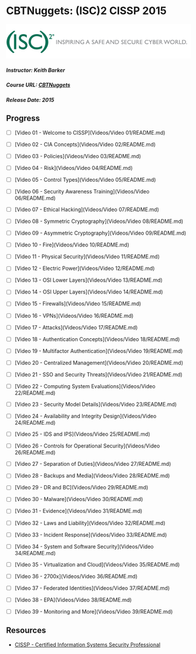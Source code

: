 # CBTNuggets: (ISC)2 CISSP 2015
![CISSP Banner](../CISSP/Images/isc2.jpg)
##### Instructor: Keith Barker
##### Course URL: [CBTNuggets](https://www.cbtnuggets.com/it-training/isc2-cissp-2015)
##### Release Date: 2015

## Progress

- [ ] [Video 01 - Welcome to CISSP](Videos/Video 01/README.md)
- [ ] [Video 02 - CIA Concepts](Videos/Video 02/README.md)
- [ ] [Video 03 - Policies](Videos/Video 03/README.md)
- [ ] [Video 04 - Risk](Videos/Video 04/README.md)
- [ ] [Video 05 - Control Types](Videos/Video 05/README.md)
- [ ] [Video 06 - Security Awareness Training](Videos/Video 06/README.md)
- [ ] [Video 07 - Ethical Hacking](Videos/Video 07/README.md)
- [ ] [Video 08 - Symmetric Cryptography](Videos/Video 08/README.md)
- [ ] [Video 09 - Asymmetric Cryptography](Videos/Video 09/README.md)
- [ ] [Video 10 - Fire](Videos/Video 10/README.md)
- [ ] [Video 11 - Physical Security](Videos/Video 11/README.md)
- [ ] [Video 12 - Electric Power](Videos/Video 12/README.md)
- [ ] [Video 13 - OSI Lower Layers](Videos/Video 13/README.md)
- [ ] [Video 14 - OSI Upper Layers](Videos/Video 14/README.md)
- [ ] [Video 15 - Firewalls](Videos/Video 15/README.md)
- [ ] [Video 16 - VPNs](Videos/Video 16/README.md)
- [ ] [Video 17 - Attacks](Videos/Video 17/README.md)
- [ ] [Video 18 - Authentication Concepts](Videos/Video 18/README.md)
- [ ] [Video 19 - Multifactor Authentication](Videos/Video 19/README.md)
- [ ] [Video 20 - Centralized Management](Videos/Video 20/README.md)
- [ ] [Video 21 - SSO and Security Threats](Videos/Video 21/README.md)
- [ ] [Video 22 - Computing System Evaluations](Videos/Video 22/README.md)
- [ ] [Video 23 - Security Model Details](Videos/Video 23/README.md)
- [ ] [Video 24 - Availability and Integrity Design](Videos/Video 24/README.md)
- [ ] [Video 25 - IDS and IPS](Videos/Video 25/README.md)
- [ ] [Video 26 - Controls for Operational Security](Videos/Video 26/README.md)
- [ ] [Video 27 - Separation of Duties](Videos/Video 27/README.md)
- [ ] [Video 28 - Backups and Media](Videos/Video 28/README.md)
- [ ] [Video 29 - DR and BC](Videos/Video 29/README.md)
- [ ] [Video 30 - Malware](Videos/Video 30/README.md)
- [ ] [Video 31 - Evidence](Videos/Video 31/README.md)
- [ ] [Video 32 - Laws and Liability](Videos/Video 32/README.md)
- [ ] [Video 33 - Incident Response](Videos/Video 33/README.md)
- [ ] [Video 34 - System and Software Security](Videos/Video 34/README.md)
- [ ] [Video 35 - Virtualization and Cloud](Videos/Video 35/README.md)
- [ ] [Video 36 - 2700x](Videos/Video 36/README.md)
- [ ] [Video 37 - Federated Identities](Videos/Video 37/README.md)
- [ ] [Video 38 - EPA](Videos/Video 38/README.md)
- [ ] [Video 39 - Monitoring and More](Videos/Video 39/README.md)



## Resources
- [CISSP - Certified Information Systems Security Professional](https://www.isc2.org/cissp/)

